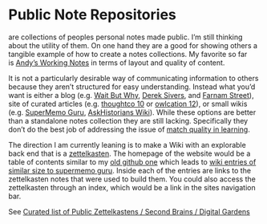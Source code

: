 # Public Note Repositories
are collections of peoples personal notes made public. I’m still thinking about the utility of them. On one hand they are a good for showing others a tangible example of how to create a notes collections. My favorite so far is [Andy’s Working Notes](https://notes.andymatuschak.org/About_these_notes) in terms of layout and quality of content.

It is not a particularly desirable way of communicating information to others because they aren’t structured for easy understanding. Instead what you’d want is either a blog (e.g. [Wait But Why](https://waitbutwhy.com/), [Derek Sivers](https://sivers.org/), and [Farnam Street](https://fs.blog/blog/)), site of curated articles (e.g. [thoughtco 10](https://www.thoughtco.com/) or [owlcation 12](https://owlcation.com/)), or small wikis (e.g. [SuperMemo Guru](https://supermemo.guru/wiki/SuperMemo_Guru), [AskHistorians Wiki](https://www.reddit.com/r/AskHistorians/wiki/index)). While these options are better than a standalone notes collection they are still lacking. Specifically they don’t do the best job of addressing the issue of [match quality in learning](https://forum.obsidian.md/t/obsidian-zettelkasten/1999/62).

The direction I am currently leaning is to make a Wiki with an explorable back end that is a [zettelkasten](https://forum.obsidian.md/t/obsidian-zettelkasten/1999/2). The homepage of the website would be a table of contents similar to my [old github one](https://github.com/dogwaddle/CreativeProductivityGuideOld/wiki/Table-of-Contents) which leads to [wiki entries of similar size to supermemo guru](https://supermemo.guru/wiki/Abstract_knowledge). Inside each of the entries are links to the zettelkasten notes that were used to build them. You could also access the zettelkasten through an index, which would be a link in the sites navigation bar.

See [Curated list of Public Zettelkastens / Second Brains / Digital Gardens](https://forum.obsidian.md/t/curated-list-of-public-zettelkastens-second-brains-digital-gardens/968/2)